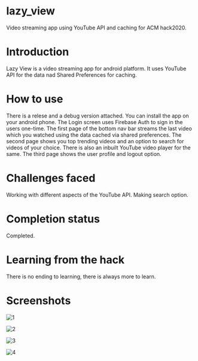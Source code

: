 # lazy_view
Video streaming app using YouTube API and caching for ACM hack2020.
# Introduction
Lazy View is a video streaming app for android platform. It uses YouTube API for the data nad Shared Preferences for caching.
# How to use
There is a relese and a debug version attached. You can install the app on your android phone. 
The Login screen uses Firebase Auth to sign in the users one-time.
The first page of the bottom nav bar streams the last video which you watched using the data cached via shared preferences.
The second page shows you top trending videos and an option to search for videos of your choice.
There is also an inbuilt YouTube video player for the same.
The third page shows the user profile and logout option.
# Challenges faced
Working with different aspects of the YouTube API.
Making search option.
# Completion status
Completed.
# Learning from the hack
There is no ending to learning, there is always more to learn.
# Screenshots
![1](https://user-images.githubusercontent.com/58786316/88484165-61b66000-cf8a-11ea-87d5-a64d9159e806.jpeg)

![2](https://user-images.githubusercontent.com/58786316/88484177-74c93000-cf8a-11ea-82e6-eff2f3201ff4.jpeg)

![3](https://user-images.githubusercontent.com/58786316/88484182-77c42080-cf8a-11ea-9701-dcd12589d441.jpeg)

![4](https://user-images.githubusercontent.com/58786316/88484184-78f54d80-cf8a-11ea-860d-f329e2e6a5d8.jpeg)
